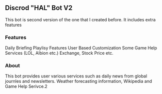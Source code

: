 ## Discrod "HAL" Bot V2
This bot is second version of the one that I created before. It includes extra features
### Features 
Daily Briefing
Playlisy Features
User Based Customization 
Some Game Help Services (LOL, Albion etc.)
Exchange, Stock Price etc.
### About
This bot provides user various services such as daily news from global journles and newsletters. Weather forecasting information, Wikipedia and Game Help Serivce.2